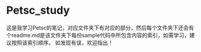 # Petsc_study
这是我学习Petsc的笔记，对应文件夹下有对应的部分，然后每个文件夹下还会有个readme.md是该文件夹下每份sample代码中所包含内容的索引，如需学习，建议按照该索引顺序。
如发现有误，欢迎指出！
